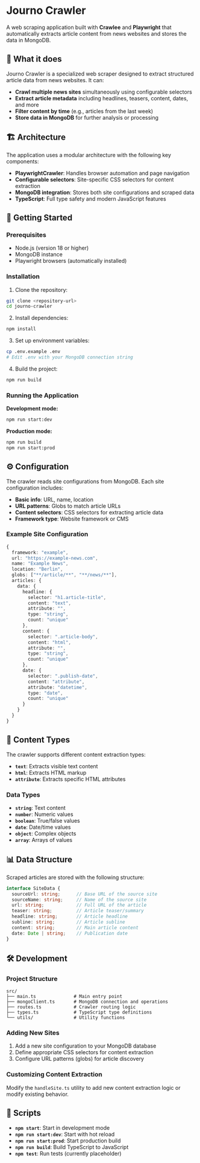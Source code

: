 # Journo Crawler

A web scraping application built with **Crawlee** and **Playwright** that automatically extracts article content from news websites and stores the data in MongoDB.

## 🎯 What it does

Journo Crawler is a specialized web scraper designed to extract structured article data from news websites. It can:

- **Crawl multiple news sites** simultaneously using configurable selectors
- **Extract article metadata** including headlines, teasers, content, dates, and more
- **Filter content by time** (e.g., articles from the last week)
- **Store data in MongoDB** for further analysis or processing

## 🏗️ Architecture

The application uses a modular architecture with the following key components:

- **PlaywrightCrawler**: Handles browser automation and page navigation
- **Configurable selectors**: Site-specific CSS selectors for content extraction
- **MongoDB integration**: Stores both site configurations and scraped data
- **TypeScript**: Full type safety and modern JavaScript features

## 🚀 Getting Started

### Prerequisites

- Node.js (version 18 or higher)
- MongoDB instance
- Playwright browsers (automatically installed)

### Installation

1. Clone the repository:
```bash
git clone <repository-url>
cd journo-crawler
```

2. Install dependencies:
```bash
npm install
```

3. Set up environment variables:
```bash
cp .env.example .env
# Edit .env with your MongoDB connection string
```

4. Build the project:
```bash
npm run build
```

### Running the Application

**Development mode:**
```bash
npm run start:dev
```

**Production mode:**
```bash
npm run build
npm run start:prod
```

## ⚙️ Configuration

The crawler reads site configurations from MongoDB. Each site configuration includes:

- **Basic info**: URL, name, location
- **URL patterns**: Globs to match article URLs
- **Content selectors**: CSS selectors for extracting article data
- **Framework type**: Website framework or CMS

### Example Site Configuration

```typescript
{
  framework: "example",
  url: "https://example-news.com",
  name: "Example News",
  location: "Berlin",
  globs: ["**/article/**", "**/news/**"],
  articles: {
    data: {
      headline: {
        selector: "h1.article-title",
        content: "text",
        attribute: "",
        type: "string",
        count: "unique"
      },
      content: {
        selector: ".article-body",
        content: "html",
        attribute: "",
        type: "string",
        count: "unique"
      },
      date: {
        selector: ".publish-date",
        content: "attribute",
        attribute: "datetime",
        type: "date",
        count: "unique"
      }
    }
  }
}
```

## 🔧 Content Types

The crawler supports different content extraction types:

- **`text`**: Extracts visible text content
- **`html`**: Extracts HTML markup
- **`attribute`**: Extracts specific HTML attributes

### Data Types

- **`string`**: Text content
- **`number`**: Numeric values
- **`boolean`**: True/false values
- **`date`**: Date/time values
- **`object`**: Complex objects
- **`array`**: Arrays of values

## 📊 Data Structure

Scraped articles are stored with the following structure:

```typescript
interface SiteData {
  sourceUrl: string;      // Base URL of the source site
  sourceName: string;     // Name of the source site
  url: string;            // Full URL of the article
  teaser: string;         // Article teaser/summary
  headline: string;       // Article headline
  subline: string;        // Article subline
  content: string;        // Main article content
  date: Date | string;    // Publication date
}
```

## 🛠️ Development

### Project Structure

```
src/
├── main.ts              # Main entry point
├── mongoClient.ts       # MongoDB connection and operations
├── routes.ts            # Crawler routing logic
├── types.ts             # TypeScript type definitions
└── utils/               # Utility functions
```

### Adding New Sites

1. Add a new site configuration to your MongoDB database
2. Define appropriate CSS selectors for content extraction
3. Configure URL patterns (globs) for article discovery

### Customizing Content Extraction

Modify the `handleSite.ts` utility to add new content extraction logic or modify existing behavior.

## 📝 Scripts

- **`npm start`**: Start in development mode
- **`npm run start:dev`**: Start with hot reload
- **`npm run start:prod`**: Start production build
- **`npm run build`**: Build TypeScript to JavaScript
- **`npm test`**: Run tests (currently placeholder)

